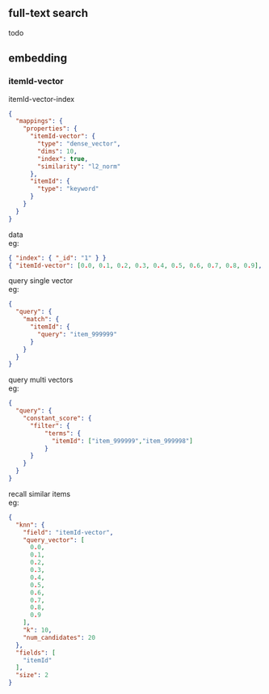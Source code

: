 
## full-text search
todo

## embedding

### itemId-vector
itemId-vector-index
```json
{
  "mappings": {
    "properties": {
      "itemId-vector": {
        "type": "dense_vector",
        "dims": 10,
        "index": true,
        "similarity": "l2_norm"
      },
      "itemId": {
        "type": "keyword"
      }
    }
  }
}
```

data   
eg:
```json
{ "index": { "_id": "1" } }
{ "itemId-vector": [0.0, 0.1, 0.2, 0.3, 0.4, 0.5, 0.6, 0.7, 0.8, 0.9], "itemId": "item_999999" }

```

query single vector  
eg:
```json
{
  "query": {
    "match": {
      "itemId": {
        "query": "item_999999"
      }
    }
  }
}
```

query multi vectors  
eg:  
```json
{
  "query": {
    "constant_score": {
      "filter": {
          "terms": {
            "itemId": ["item_999999","item_999998"]
          }
      }
    }
  }
}
```

recall similar items  
eg:

```json
{
  "knn": {
    "field": "itemId-vector",
    "query_vector": [
      0.0,
      0.1,
      0.2,
      0.3,
      0.4,
      0.5,
      0.6,
      0.7,
      0.8,
      0.9
    ],
    "k": 10,
    "num_candidates": 20
  },
  "fields": [
    "itemId"
  ],
  "size": 2
}
```